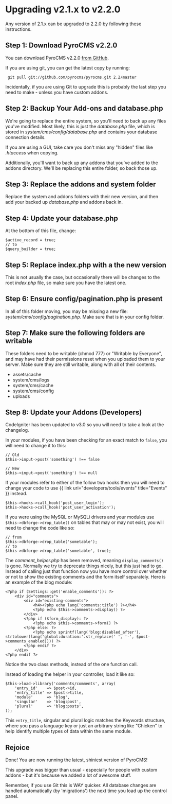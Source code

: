 # Upgrading v2.1.x to v2.2.0

Any version of 2.1.x can be upgraded to 2.2.0 by following these instructions.

## Step 1: Download PyroCMS v2.2.0

You can download PyroCMS v2.2.0 [from GitHub](https://github.com/pyrocms/pyrocms/zipball/v2.2.0).

If you are using git, you can get the latest copy by running:

     git pull git://github.com/pyrocms/pyrocms.git 2.2/master

Incidentally, if you are using Git to upgrade this is probably the last step you need to make - unless you have custom 
addons.

## Step 2: Backup Your Add-ons and database.php

We're going to replace the entire system, so you'll need to back up any files you've modified. Most likely, this is just 
the <dfn>database.php</dfn> file, which is stored in <dfn>system/cms/config/database.php</dfn> and contains your database connection details.  

If you are using a GUI, take care you don't miss any "hidden" files like <dfn>.htaccess</dfn> when copying.

Additionally, you'll want to back up any addons that you've added to the addons directory. We'll be replacing this entire 
folder, so back those up.

## Step 3: Replace the addons and system folder

Replace the system and addons folders with their new version, and then add your backed up <dfn>database.php</dfn> and addons back in.

## Step 4: Update your database.php

At the bottom of this file, change:

	$active_record = true;
	// to
	$query_builder = true;

## Step 5: Replace index.php with a the new version

This is not usually the case, but occasionally there will be changes to the root <dfn>index.php</dfn> file, so make sure you have 
the latest one.

## Step 6: Ensure config/pagination.php is present

In all of this folder moving, you may be missing a new file: <dfn>system/cms/config/pagination.php</dfn>. Make sure that is in your 
config folder.

## Step 7: Make sure the following folders are writable

These folders need to be writable (chmod 777) or "Writable by Everyone", and may have had their permissions reset when 
you uploaded them to your server. Make sure they are still writable, along with all of their contents.

* assets/cache
* system/cms/logs
* system/cms/cache
* system/cms/config
* uploads

## Step 8: Update your Addons (Developers)

CodeIgniter has been updated to v3.0 so you will need to take a look at the changelog.

In your modules, if you have been checking for an exact match to `false`, you will need to change it to this:

	// Old
	$this->input->post('something') !== false

	// New
	$this->input->post('something') !== null

If your modules refer to either of the follow two hooks then you will need to change your code to use 
{{ link uri="developers/tools/events" title="Events" }} instead.

	$this->hooks->call_hook('post_user_login');
	$this->hooks->call_hook('post_user_activation');

If you were using the MySQL or MySQLi drivers and your modules use `$this->dbforge->drop_table()` on tables that may or 
may not exist, you will need to change the code like so:

	// from
	$this->dbforge->drop_table('sometable');
	// to
	$this->dbforge->drop_table('sometable', true);
	
The <dfn>comment\_helper.php</dfn> has been removed, meaning `display_comments()` is gone. Normally we try to deprecate things nicely, 
but this just had to go. Instead of calling just that function now you have more control over whether or not to show the 
existing comments and the form itself separately. Here is an example of the blog module:

	<?php if (Settings::get('enable_comments')): ?>
		<div id="comments">
			<div id="existing-comments">
				<h4><?php echo lang('comments:title') ?></h4>
				<?php echo $this->comments->display() ?>
			</div>
			<?php if ($form_display): ?>
				<?php echo $this->comments->form() ?>
			<?php else: ?>
				<?php echo sprintf(lang('blog:disabled_after'), strtolower(lang('global:duration:'.str_replace(' ', '-', $post->comments_enabled)))) ?>
			<?php endif ?>
		</div>
	<?php endif ?>

Notice the two class methods, instead of the one function call. 

Instead of loading the helper in your controller, load it like so:

	$this->load->library('comments/comments', array(
		'entry_id'    => $post->id,
		'entry_title' => $post->title,
		'module'      => 'blog',
		'singular'    => 'blog:post',
		'plural'      => 'blog:posts',
	));

This `entry_title`, singular and plural logic matches the Keywords structure, where you pass a language key 
or just an arbitrary string like "Chicken" to help identify multiple types of data within the same module.

## Rejoice

Done! You are now running the latest, shiniest version of PyroCMS!

This upgrade was bigger than usual - especially for people with custom addons - but it's because we added a lot of awesome 
stuff.

Remember, if you use Git this is WAY quicker. All database changes are handled automatically (by 'migrations') the next 
time you load up the control panel. 
